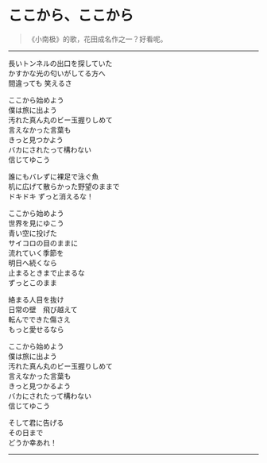 # ここから、ここから

> 《小南极》的歌，花田成名作之一？好看呢。

---

<div class='lyrics'>

<p>
長いトンネルの出口を探していた</br>
かすかな光の匂いがしてる方へ</br>
間違っても 笑えるさ</br>
</p>

<p>
ここから始めよう</br>
僕は旅に出よう</br>
汚れた真ん丸のビー玉握りしめて</br>
言えなかった言葉も</br>
きっと見つかよう</br>
バカにされたって構わない</br>
信じてゆこう</br>
</p>

<p>
誰にもバレずに裸足で泳ぐ魚</br>
机に広げて散らかった野望のままで</br>
ドキドキ ずっと消えるな！</br>
<p>

<p>
ここから始めよう</br>
世界を見にゆこう</br>
青い空に投げた</br>
サイコロの目のままに</br>
流れていく季節を</br>
明日へ続くなら</br>
止まるときまで止まるな</br>
ずっとこのまま</br>
</p>

<p>
絡まる人目を抜け</br>
日常の壁　飛び越えて</br>
転んでできた傷さえ</br>
もっと愛せるなら</br>
</p>

<p>
ここから始めよう</br>
僕は旅に出よう</br>
汚れた真ん丸のビー玉握りしめて</br>
言えなかった言葉も</br>
きっと見つかるよう</br>
バカにされたって構わない</br>
信じてゆこう</br>
</p>

<p>
そして君に告げる</br>
その日まで</br>
どうか幸あれ！</br>
</p>

</div>

---